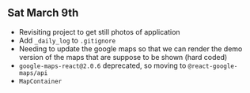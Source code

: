 ## Sat March 9th
- Revisiting project to get still photos of application
- Add `_daily_log` to `.gitignore`
- Needing to update the google maps so that we can render the demo version of the maps that are suppose to be shown (hard coded)
- `google-maps-react@2.0.6` deprecated, so moving to `@react-google-maps/api`
- `MapContainer`  